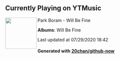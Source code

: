 ## Currently Playing on YTMusic

[<img align="left" width="100" src="https://lh3.googleusercontent.com/lNng0suxEDdePfvKjJj7HlX7dmkex37Vejpe-cWgPSh__bHiN0VeuDAEJuO6GLi1IN3RnlBye4iSwOK4">](https://music.youtube.com/channel/UCMf9peLqN-v_PobnuvYtBuw)

Park Boram - Will Be Fine

**Albums**: Will Be Fine

Last updated at 07/29/2020 18:42

#### Generated with [20chan/github-now](https://github.com/20chan/github-now)


<!--
**20chan/20chan** is a ✨ _special_ ✨ repository because its `README.md` (this file) appears on your GitHub profile.

Here are some ideas to get you started:

- 🔭 I’m currently working on ...
- 🌱 I’m currently learning ...
- 👯 I’m looking to collaborate on ...
- 🤔 I’m looking for help with ...
- 💬 Ask me about ...
- 📫 How to reach me: ...
- 😄 Pronouns: ...
- ⚡ Fun fact: ...
-->
